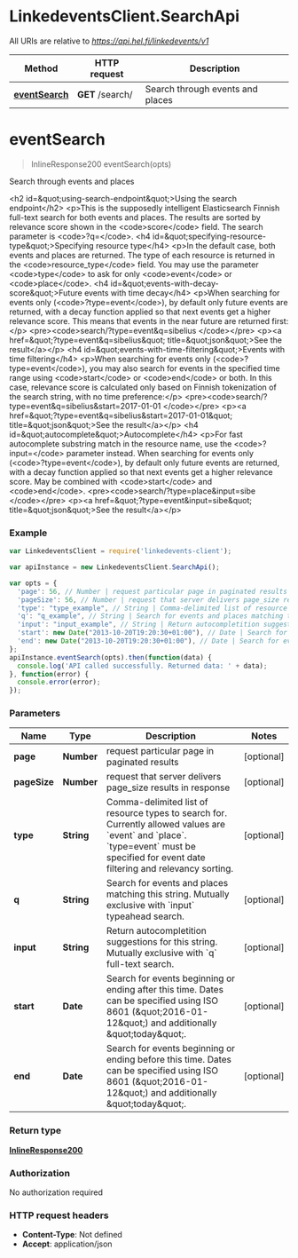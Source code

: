 # LinkedeventsClient.SearchApi

All URIs are relative to *https://api.hel.fi/linkedevents/v1*

Method | HTTP request | Description
------------- | ------------- | -------------
[**eventSearch**](SearchApi.md#eventSearch) | **GET** /search/ | Search through events and places


<a name="eventSearch"></a>
# **eventSearch**
> InlineResponse200 eventSearch(opts)

Search through events and places

&lt;h2 id&#x3D;\&quot;using-search-endpoint\&quot;&gt;Using the search endpoint&lt;/h2&gt; &lt;p&gt;This is the supposedly intelligent Elasticsearch Finnish full-text search for both events and places.     The results are sorted by relevance score shown in the &lt;code&gt;score&lt;/code&gt; field. The search parameter is &lt;code&gt;?q&#x3D;&lt;/code&gt;. &lt;h4 id&#x3D;\&quot;specifying-resource-type\&quot;&gt;Specifying resource type&lt;/h4&gt; &lt;p&gt;In the default case, both events and places are returned. The type of each resource is returned in the     &lt;code&gt;resource_type&lt;/code&gt; field. You may use the parameter &lt;code&gt;type&lt;/code&gt; to ask for only &lt;code&gt;event&lt;/code&gt; or &lt;code&gt;place&lt;/code&gt;. &lt;h4 id&#x3D;\&quot;events-with-decay-score\&quot;&gt;Future events with time decay&lt;/h4&gt; &lt;p&gt;When searching for events only (&lt;code&gt;?type&#x3D;event&lt;/code&gt;), by default only future events are returned, with a decay function applied so that next     events get a higher relevance score. This means that     events in the near future are returned first:&lt;/p&gt; &lt;pre&gt;&lt;code&gt;search/?type&#x3D;event&amp;q&#x3D;sibelius &lt;/code&gt;&lt;/pre&gt; &lt;p&gt;&lt;a href&#x3D;\&quot;?type&#x3D;event&amp;q&#x3D;sibelius\&quot; title&#x3D;\&quot;json\&quot;&gt;See the result&lt;/a&gt;&lt;/p&gt; &lt;h4 id&#x3D;\&quot;events-with-time-filtering\&quot;&gt;Events with time filtering&lt;/h4&gt; &lt;p&gt;When searching for events only (&lt;code&gt;?type&#x3D;event&lt;/code&gt;), you may also search for events in the specified time range using     &lt;code&gt;start&lt;/code&gt; or &lt;code&gt;end&lt;/code&gt; or both. In this case, relevance score is calculated only based on Finnish tokenization of the search string, with no time preference:&lt;/p&gt; &lt;pre&gt;&lt;code&gt;search/?type&#x3D;event&amp;q&#x3D;sibelius&amp;start&#x3D;2017-01-01 &lt;/code&gt;&lt;/pre&gt; &lt;p&gt;&lt;a href&#x3D;\&quot;?type&#x3D;event&amp;q&#x3D;sibelius&amp;start&#x3D;2017-01-01\&quot; title&#x3D;\&quot;json\&quot;&gt;See the result&lt;/a&gt;&lt;/p&gt; &lt;h4 id&#x3D;\&quot;autocomplete\&quot;&gt;Autocomplete&lt;/h4&gt;         &lt;p&gt;For fast autocomplete substring match in the resource name, use the &lt;code&gt;?input&#x3D;&lt;/code&gt; parameter instead.             When searching for events only (&lt;code&gt;?type&#x3D;event&lt;/code&gt;), by default only future events are returned, with a decay function applied so that next     events get a higher relevance score. May be combined with &lt;code&gt;start&lt;/code&gt; and &lt;code&gt;end&lt;/code&gt;. &lt;pre&gt;&lt;code&gt;search/?type&#x3D;place&amp;input&#x3D;sibe &lt;/code&gt;&lt;/pre&gt; &lt;p&gt;&lt;a href&#x3D;\&quot;?type&#x3D;event&amp;input&#x3D;sibe\&quot; title&#x3D;\&quot;json\&quot;&gt;See the result&lt;/a&gt;&lt;/p&gt; 

### Example
```javascript
var LinkedeventsClient = require('linkedevents-client');

var apiInstance = new LinkedeventsClient.SearchApi();

var opts = { 
  'page': 56, // Number | request particular page in paginated results
  'pageSize': 56, // Number | request that server delivers page_size results in response
  'type': "type_example", // String | Comma-delimited list of resource types to search for. Currently allowed values are `event` and `place`. `type=event` must be specified for event date filtering and relevancy sorting.
  'q': "q_example", // String | Search for events and places matching this string. Mutually exclusive with `input` typeahead search.
  'input': "input_example", // String | Return autocompletition suggestions for this string. Mutually exclusive with `q` full-text search.
  'start': new Date("2013-10-20T19:20:30+01:00"), // Date | Search for events beginning or ending after this time. Dates can be specified using ISO 8601 (\"2016-01-12\") and additionally \"today\".
  'end': new Date("2013-10-20T19:20:30+01:00"), // Date | Search for events beginning or ending before this time. Dates can be specified using ISO 8601 (\"2016-01-12\") and additionally \"today\".
};
apiInstance.eventSearch(opts).then(function(data) {
  console.log('API called successfully. Returned data: ' + data);
}, function(error) {
  console.error(error);
});

```

### Parameters

Name | Type | Description  | Notes
------------- | ------------- | ------------- | -------------
 **page** | **Number**| request particular page in paginated results | [optional] 
 **pageSize** | **Number**| request that server delivers page_size results in response | [optional] 
 **type** | **String**| Comma-delimited list of resource types to search for. Currently allowed values are &#x60;event&#x60; and &#x60;place&#x60;. &#x60;type&#x3D;event&#x60; must be specified for event date filtering and relevancy sorting. | [optional] 
 **q** | **String**| Search for events and places matching this string. Mutually exclusive with &#x60;input&#x60; typeahead search. | [optional] 
 **input** | **String**| Return autocompletition suggestions for this string. Mutually exclusive with &#x60;q&#x60; full-text search. | [optional] 
 **start** | **Date**| Search for events beginning or ending after this time. Dates can be specified using ISO 8601 (\&quot;2016-01-12\&quot;) and additionally \&quot;today\&quot;. | [optional] 
 **end** | **Date**| Search for events beginning or ending before this time. Dates can be specified using ISO 8601 (\&quot;2016-01-12\&quot;) and additionally \&quot;today\&quot;. | [optional] 

### Return type

[**InlineResponse200**](InlineResponse200.md)

### Authorization

No authorization required

### HTTP request headers

 - **Content-Type**: Not defined
 - **Accept**: application/json

